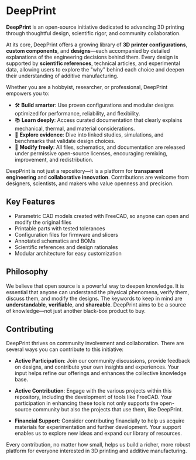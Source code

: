 # DeepPrint

**DeepPrint** is an open-source initiative dedicated to advancing 3D printing through thoughtful design, scientific rigor, and community collaboration.

At its core, DeepPrint offers a growing library of **3D printer configurations**, **custom components**, and **designs**—each accompanied by detailed explanations of the engineering decisions behind them. Every design is supported by **scientific references**, technical articles, and experimental data, allowing users to explore the "why" behind each choice and deepen their understanding of additive manufacturing.

Whether you are a hobbyist, researcher, or professional, DeepPrint empowers you to:

- 🛠️ **Build smarter**: Use proven configurations and modular designs optimized for performance, reliability, and flexibility.
- 📚 **Learn deeply**: Access curated documentation that clearly explains mechanical, thermal, and material considerations.
- 🔬 **Explore evidence**: Dive into linked studies, simulations, and benchmarks that validate design choices.
- 🔄 **Modify freely**: All files, schematics, and documentation are released under permissive open-source licenses, encouraging remixing, improvement, and redistribution.

DeepPrint is not just a repository—it is a platform for **transparent engineering** and **collaborative innovation**. Contributions are welcome from designers, scientists, and makers who value openness and precision.

## Key Features

- Parametric CAD models created with FreeCAD, so anyone can open and modify the original files
- Printable parts with tested tolerances
- Configuration files for firmware and slicers
- Annotated schematics and BOMs
- Scientific references and design rationales
- Modular architecture for easy customization

## Philosophy

We believe that open source is a powerful way to deepen knowledge. It is essential that anyone can understand the physical phenomena, verify them, discuss them, and modify the designs. The keywords to keep in mind are **understandable**, **verifiable**, and **shareable**. DeepPrint aims to be a source of knowledge—not just another black-box product to buy.

## Contributing

DeepPrint thrives on community involvement and collaboration. There are several ways you can contribute to this initiative:

- **Active Participation**: Join our community discussions, provide feedback on designs, and contribute your own insights and experiences. Your input helps refine our offerings and enhances the collective knowledge base.

- **Active Contribution**: Engage with the various projects within this repository, including the development of tools like FreeCAD. Your participation in enhancing these tools not only supports the open-source community but also the projects that use them, like DeepPrint.

- **Financial Support**: Consider contributing financially to help us acquire materials for experimentation and further development. Your support enables us to explore new ideas and expand our library of resources.

Every contribution, no matter how small, helps us build a richer, more robust platform for everyone interested in 3D printing and additive manufacturing.
